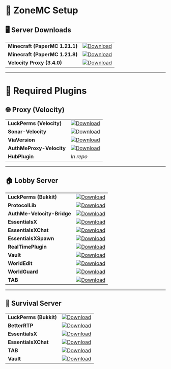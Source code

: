 # 🧩 ZoneMC Setup

## 🖥️ Server Downloads

<table>
<tr>
<td><strong>Minecraft (PaperMC 1.21.1)</strong></td>
<td><a href="https://papermc.io/downloads/all?project=paper"><img src="https://img.shields.io/badge/Download-5865F2?style=for-the-badge&logo=download&logoColor=white" alt="Download"></a></td>
</tr>
<tr>
<td><strong>Minecraft (PaperMC 1.21.8)</strong></td>
<td><a href="https://papermc.io/downloads/all?project=paper"><img src="https://img.shields.io/badge/Download-5865F2?style=for-the-badge&logo=download&logoColor=white" alt="Download"></a></td>
</tr>
<tr>
<td><strong>Velocity Proxy (3.4.0)</strong></td>
<td><a href="https://papermc.io/downloads/velocity"><img src="https://img.shields.io/badge/Download-5865F2?style=for-the-badge&logo=download&logoColor=white" alt="Download"></a></td>
</tr>
</table>

---

# 🔌 Required Plugins

## 🌐 Proxy (Velocity)

<table>
<tr>
<td><strong>LuckPerms (Velocity)</strong></td>
<td><a href="https://download.luckperms.net/1606/velocity/LuckPerms-Velocity-5.5.17.jar"><img src="https://img.shields.io/badge/Download-5865F2?style=for-the-badge&logo=download&logoColor=white" alt="Download"></a></td>
</tr>
<tr>
<td><strong>Sonar-Velocity</strong></td>
<td><a href="https://www.spigotmc.org/resources/sonar-velocity.107264/"><img src="https://img.shields.io/badge/Download-5865F2?style=for-the-badge&logo=download&logoColor=white" alt="Download"></a></td>
</tr>
<tr>
<td><strong>ViaVersion</strong></td>
<td><a href="https://cdn.modrinth.com/data/P1OZGk5p/versions/sVahWBKF/ViaVersion-5.5.1.jar"><img src="https://img.shields.io/badge/Download-5865F2?style=for-the-badge&logo=download&logoColor=white" alt="Download"></a></td>
</tr>
<tr>
<td><strong>AuthMeProxy-Velocity</strong></td>
<td><a href="https://release-assets.githubusercontent.com/github-production-release-asset/794690310/e99355a9-c3a2-4b47-9b18-0365d0dbe654?sp=r&sv=2018-11-09&sr=b&spr=https&se=2025-10-13T14%3A41%3A58Z&rscd=attachment%3B+filename%3DAuthMeProxy-Velocity-1.0.jar&rsct=application%2Foctet-stream&skoid=96c2d410-5711-43a1-aedd-ab1947aa7ab0&sktid=398a6654-997b-47e9-b12b-9515b896b4de&skt=2025-10-13T13%3A41%3A44Z&ske=2025-10-13T14%3A41%3A58Z&sks=b&skv=2018-11-09&sig=CUdfTDGjFKQwSSbQ%2BnGFbRmWdvwsqqn2RLdDK7Z4btw%3D"><img src="https://img.shields.io/badge/Download-5865F2?style=for-the-badge&logo=download&logoColor=white" alt="Download"></a></td>
</tr>
<tr>
<td><strong>HubPlugin</strong></td>
<td><em>In repo</em></td>
</tr>
</table>

---

## 🏠 Lobby Server

<table>
<tr>
<td><strong>LuckPerms (Bukkit)</strong></td>
<td><a href="https://download.luckperms.net/1606/bukkit/loader/LuckPerms-Bukkit-5.5.17.jar"><img src="https://img.shields.io/badge/Download-5865F2?style=for-the-badge&logo=download&logoColor=white" alt="Download"></a></td>
</tr>
<tr>
<td><strong>ProtocolLib</strong></td>
<td><a href="https://release-assets.githubusercontent.com/github-production-release-asset/26688026/fe1f680e-67d3-4f5a-9f85-cff5f9ce0d10?sp=r&sv=2018-11-09&sr=b&spr=https&se=2025-10-13T14%3A44%3A51Z&rscd=attachment%3B+filename%3DProtocolLib.jar&rsct=application%2Foctet-stream&skoid=96c2d410-5711-43a1-aedd-ab1947aa7ab0&sktid=398a6654-997b-47e9-b12b-9515b896b4de&skt=2025-10-13T13%3A44%3A16Z&ske=2025-10-13T14%3A44%3A51Z&sks=b&skv=2018-11-09&sig=9q2E%2F1lEUAI1SPM%2F6ylegKhXXqpNbXpiw%2B7rA%2BU1BCc%3D"><img src="https://img.shields.io/badge/Download-5865F2?style=for-the-badge&logo=download&logoColor=white" alt="Download"></a></td>
</tr>
<tr>
<td><strong>AuthMe-Velocity-Bridge</strong></td>
<td><a href="https://release-assets.githubusercontent.com/github-production-release-asset/794690310/4abd7cd0-f6e9-45f0-9c4b-91341cc96998?sp=r&sv=2018-11-09&sr=b&spr=https&se=2025-10-13T14%3A48%3A22Z&rscd=attachment%3B+filename%3DAuthMe-Velocity-Bridge-1.0.jar&rsct=application%2Foctet-stream&skoid=96c2d410-5711-43a1-aedd-ab1947aa7ab0&sktid=398a6654-997b-47e9-b12b-9515b896b4de&skt=2025-10-13T13%3A48%3A02Z&ske=2025-10-13T14%3A48%3A22Z&sks=b&skv=2018-11-09&sig=6W8vJwVs9Sq3aZlaXsQFYBVk0c6sFKQC1G8onTNxA%2BU%3D"><img src="https://img.shields.io/badge/Download-5865F2?style=for-the-badge&logo=download&logoColor=white" alt="Download"></a></td>
</tr>
<tr>
<td><strong>EssentialsX</strong></td>
<td><a href="https://release-assets.githubusercontent.com/github-production-release-asset/33965866/03f261c3-f583-4b3d-b1d4-e75877afb2cb?sp=r&sv=2018-11-09&sr=b&spr=https&se=2025-10-11T23%3A58%3A57Z&rscd=attachment%3B+filename%3DEssentialsX-2.21.2.jar&rsct=application%2Foctet-stream&skoid=96c2d410-5711-43a1-aedd-ab1947aa7ab0&sktid=398a6654-997b-47e9-b12b-9515b896b4de&skt=2025-10-11T22%3A58%3A20Z&ske=2025-10-11T23%3A58%3A57Z&sks=b&skv=2018-11-09&sig=Wxf63nNC%2FmijW%2BB%2FGBFOI2wVDCOXw6gB5x1mVY3jz2g%3D"><img src="https://img.shields.io/badge/Download-5865F2?style=for-the-badge&logo=download&logoColor=white" alt="Download"></a></td>
</tr>
<tr>
<td><strong>EssentialsXChat</strong></td>
<td><a href="https://release-assets.githubusercontent.com/github-production-release-asset/33965866/4cccbedf-5b8f-4436-a582-4044b85075ad?sp=r&sv=2018-11-09&sr=b&spr=https&se=2025-10-11T23%3A48%3A15Z&rscd=attachment%3B+filename%3DEssentialsXChat-2.21.2.jar&rsct=application%2Foctet-stream&skoid=96c2d410-5711-43a1-aedd-ab1947aa7ab0&sktid=398a6654-997b-47e9-b12b-9515b896b4de&skt=2025-10-11T22%3A47%3A55Z&ske=2025-10-11T23%3A48%3A15Z&sks=b&skv=2018-11-09&sig=G5W962JgMi5NbeMR8W4o0KATbXursSXOfNypvigXbeg%3D"><img src="https://img.shields.io/badge/Download-5865F2?style=for-the-badge&logo=download&logoColor=white" alt="Download"></a></td>
</tr>
<tr>
<td><strong>EssentialsXSpawn</strong></td>
<td><a href="https://release-assets.githubusercontent.com/github-production-release-asset/33965866/f4435dd5-35c8-4169-ba87-d7561eea0eb4?sp=r&sv=2018-11-09&sr=b&spr=https&se=2025-10-11T23%3A50%3A24Z&rscd=attachment%3B+filename%3DEssentialsXSpawn-2.21.2.jar&rsct=application%2Foctet-stream&skoid=96c2d410-5711-43a1-aedd-ab1947aa7ab0&sktid=398a6654-997b-47e9-b12b-9515b896b4de&skt=2025-10-11T22%3A50%3A10Z&ske=2025-10-11T23%3A50%3A24Z&sks=b&skv=2018-11-09&sig=L6a3B7PUvI8%2BhUbDxSNkZuHyBASWUrQgYihBsHtHge8%3D"><img src="https://img.shields.io/badge/Download-5865F2?style=for-the-badge&logo=download&logoColor=white" alt="Download"></a></td>
</tr>
<tr>
<td><strong>RealTimePlugin</strong></td>
<td><a href="https://www.spigotmc.org/resources/real-time-plugin.69545/download?version=488487"><img src="https://img.shields.io/badge/Download-5865F2?style=for-the-badge&logo=download&logoColor=white" alt="Download"></a></td>
</tr>
<tr>
<td><strong>Vault</strong></td>
<td><a href="https://www.spigotmc.org/resources/vault.34315/download?version=344916"><img src="https://img.shields.io/badge/Download-5865F2?style=for-the-badge&logo=download&logoColor=white" alt="Download"></a></td>
</tr>
<tr>
<td><strong>WorldEdit</strong></td>
<td><a href="https://cdn.modrinth.com/data/1u6JkXh5/versions/Bu1zaaoc/worldedit-bukkit-7.3.9.jar"><img src="https://img.shields.io/badge/Download-5865F2?style=for-the-badge&logo=download&logoColor=white" alt="Download"></a></td>
</tr>
<tr>
<td><strong>WorldGuard</strong></td>
<td><a href="https://cdn.modrinth.com/data/DKY9btbd/versions/J66QOTLZ/worldguard-bukkit-7.0.12-dist.jar"><img src="https://img.shields.io/badge/Download-5865F2?style=for-the-badge&logo=download&logoColor=white" alt="Download"></a></td>
</tr>
<tr>
<td><strong>TAB</strong></td>
<td><a href="https://www.spigotmc.org/resources/tab-1-7-x-1-21-10.57806/download?version=610153"><img src="https://img.shields.io/badge/Download-5865F2?style=for-the-badge&logo=download&logoColor=white" alt="Download"></a></td>
</tr>
</table>

---

## 🌲 Survival Server

<table>
<tr>
<td><strong>LuckPerms (Bukkit)</strong></td>
<td><a href="https://download.luckperms.net/1606/bukkit/loader/LuckPerms-Bukkit-5.5.17.jar"><img src="https://img.shields.io/badge/Download-5865F2?style=for-the-badge&logo=download&logoColor=white" alt="Download"></a></td>
</tr>
<tr>
<td><strong>BetterRTP</strong></td>
<td><a href="https://www.spigotmc.org/resources/better-rtp-random-wild-teleport.36081/"><img src="https://img.shields.io/badge/Download-5865F2?style=for-the-badge&logo=download&logoColor=white" alt="Download"></a></td>
</tr>
<tr>
<td><strong>EssentialsX</strong></td>
<td><a href="https://release-assets.githubusercontent.com/github-production-release-asset/33965866/03f261c3-f583-4b3d-b1d4-e75877afb2cb?sp=r&sv=2018-11-09&sr=b&spr=https&se=2025-10-11T23%3A58%3A57Z&rscd=attachment%3B+filename%3DEssentialsX-2.21.2.jar&rsct=application%2Foctet-stream&skoid=96c2d410-5711-43a1-aedd-ab1947aa7ab0&sktid=398a6654-997b-47e9-b12b-9515b896b4de&skt=2025-10-11T22%3A58%3A20Z&ske=2025-10-11T23%3A58%3A57Z&sks=b&skv=2018-11-09&sig=Wxf63nNC%2FmijW%2BB%2FGBFOI2wVDCOXw6gB5x1mVY3jz2g%3D"><img src="https://img.shields.io/badge/Download-5865F2?style=for-the-badge&logo=download&logoColor=white" alt="Download"></a></td>
</tr>
<tr>
<td><strong>EssentialsXChat</strong></td>
<td><a href="https://release-assets.githubusercontent.com/github-production-release-asset/33965866/4cccbedf-5b8f-4436-a582-4044b85075ad?sp=r&sv=2018-11-09&sr=b&spr=https&se=2025-10-11T23%3A48%3A15Z&rscd=attachment%3B+filename%3DEssentialsXChat-2.21.2.jar&rsct=application%2Foctet-stream&skoid=96c2d410-5711-43a1-aedd-ab1947aa7ab0&sktid=398a6654-997b-47e9-b12b-9515b896b4de&skt=2025-10-11T22%3A47%3A55Z&ske=2025-10-11T23%3A48%3A15Z&sks=b&skv=2018-11-09&sig=G5W962JgMi5NbeMR8W4o0KATbXursSXOfNypvigXbeg%3D"><img src="https://img.shields.io/badge/Download-5865F2?style=for-the-badge&logo=download&logoColor=white" alt="Download"></a></td>
</tr>
<tr>
<td><strong>TAB</strong></td>
<td><a href="https://www.spigotmc.org/resources/tab-1-7-x-1-21-10.57806/download?version=610153"><img src="https://img.shields.io/badge/Download-5865F2?style=for-the-badge&logo=download&logoColor=white" alt="Download"></a></td>
</tr>
<tr>
<td><strong>Vault</strong></td>
<td><a href="https://www.spigotmc.org/resources/vault.34315/download?version=344916"><img src="https://img.shields.io/badge/Download-5865F2?style=for-the-badge&logo=download&logoColor=white" alt="Download"></a></td>
</tr>
</table>
